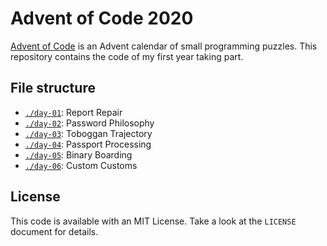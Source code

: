 # Advent of Code 2020
[Advent of Code](https://adventofcode.com/2020) is an Advent calendar of small programming puzzles. This repository contains the code of my first year taking part.

## File structure
* [`./day-01`](./day-01): Report Repair
* [`./day-02`](./day-02): Password Philosophy
* [`./day-03`](./day-03): Toboggan Trajectory
* [`./day-04`](./day-04): Passport Processing
* [`./day-05`](./day-05): Binary Boarding
* [`./day-06`](./day-06): Custom Customs

## License
This code is available with an MIT License. Take a look at the `LICENSE` document for details.